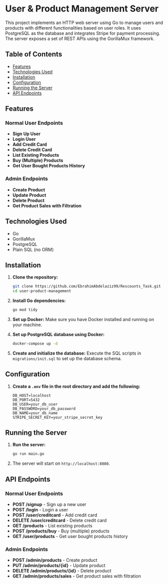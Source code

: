 # User & Product Management Server

This project implements an HTTP web server using Go to manage users and products with different functionalities based on user roles. It uses PostgreSQL as the database and integrates Stripe for payment processing. The server exposes a set of REST APIs using the GorillaMux framework.

## Table of Contents

- [Features](#features)
- [Technologies Used](#technologies-used)
- [Installation](#installation)
- [Configuration](#configuration)
- [Running the Server](#running-the-server)
- [API Endpoints](#api-endpoints)

## Features

### Normal User Endpoints
- **Sign Up User**
- **Login User**
- **Add Credit Card**
- **Delete Credit Card**
- **List Existing Products**
- **Buy (Multiple) Products**
- **Get User Bought Products History**

### Admin Endpoints
- **Create Product**
- **Update Product**
- **Delete Product**
- **Get Product Sales with Filtration**

## Technologies Used
- Go
- GorillaMux
- PostgreSQL
- Plain SQL (no ORM)

## Installation

1. **Clone the repository:**
    ```bash
    git clone https://github.com/EbrahimAbdelaziz99/Rescounts_Task.git
    cd user-product-management
    ```

2. **Install Go dependencies:**
    ```bash
    go mod tidy
    ```

3. **Set up Docker:**
    Make sure you have Docker installed and running on your machine.

4. **Set up PostgreSQL database using Docker:**
    ```bash
    docker-compose up -d
    ```

5. **Create and initialize the database:**
    Execute the SQL scripts in `migrations/init.sql` to set up the database schema.

## Configuration

1. **Create a `.env` file in the root directory and add the following:**
    ```
    DB_HOST=localhost
    DB_PORT=5432
    DB_USER=your_db_user
    DB_PASSWORD=your_db_password
    DB_NAME=your_db_name
    STRIPE_SECRET_KEY=your_stripe_secret_key
    ```

## Running the Server

1. **Run the server:**
    ```bash
    go run main.go
    ```

2. The server will start on `http://localhost:8080`.

## API Endpoints

### Normal User Endpoints
- **POST /signup** - Sign up a new user
- **POST /login** - Login a user
- **POST /user/creditcard** - Add credit card
- **DELETE /user/creditcard** - Delete credit card
- **GET /products** - List existing products
- **POST /products/buy** - Buy (multiple) products
- **GET /user/products** - Get user bought products history

### Admin Endpoints
- **POST /admin/products** - Create product
- **PUT /admin/products/{id}** - Update product
- **DELETE /admin/products/{id}** - Delete product
- **GET /admin/products/sales** - Get product sales with filtration